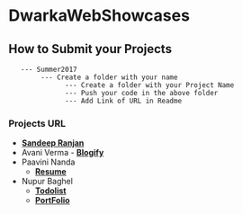 # DwarkaWebShowcases

## How to Submit your Projects
       --- Summer2017
            --- Create a folder with your name 
                  --- Create a folder with your Project Name 
                  --- Push your code in the above folder
                  --- Add Link of URL in Readme 

### Projects URL
 - **[Sandeep Ranjan](https://github.com/srsandy/DwarkaWebShowcases/tree/master/Summer2017/Sandeep%20Ranjan/Expenso)**
 - Avani Verma 
       - **[Blogify](http://blogify-version4.bitballoon.com/)**
 - Paavini Nanda
    - **[Resume](lifeguard-runouts-78461.bitballoon.com)**
 - Nupur Baghel
 	- **[Todolist](http://mercenary-cheetah-86354.bitballoon.com/)**
 	- **[PortFolio](http://coordinator-bird-67045.bitballoon.com/)**
       
       
       
